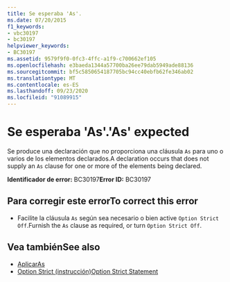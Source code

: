 ```yaml
---
title: Se esperaba 'As'.
ms.date: 07/20/2015
f1_keywords:
- vbc30197
- bc30197
helpviewer_keywords:
- BC30197
ms.assetid: 9579f9f0-0fc3-4ffc-a1f9-c700662ef105
ms.openlocfilehash: e3baeda1344a57700ba26ee79dab5949ade88136
ms.sourcegitcommit: bf5c5850654187705bc94cc40ebfb62fe346ab02
ms.translationtype: MT
ms.contentlocale: es-ES
ms.lasthandoff: 09/23/2020
ms.locfileid: "91089915"
---
```

# <a name="as-expected"></a><span data-ttu-id="c0cca-102">Se esperaba 'As'.</span><span class="sxs-lookup"><span data-stu-id="c0cca-102">'As' expected</span></span>

<span data-ttu-id="c0cca-103">Se produce una declaración que no proporciona una cláusula `As` para uno o varios de los elementos declarados.</span><span class="sxs-lookup"><span data-stu-id="c0cca-103">A declaration occurs that does not supply an `As` clause for one or more of the elements being declared.</span></span>  
  
 <span data-ttu-id="c0cca-104">**Identificador de error:** BC30197</span><span class="sxs-lookup"><span data-stu-id="c0cca-104">**Error ID:** BC30197</span></span>  
  
## <a name="to-correct-this-error"></a><span data-ttu-id="c0cca-105">Para corregir este error</span><span class="sxs-lookup"><span data-stu-id="c0cca-105">To correct this error</span></span>  
  
- <span data-ttu-id="c0cca-106">Facilite la cláusula `As` según sea necesario o bien active `Option Strict Off`.</span><span class="sxs-lookup"><span data-stu-id="c0cca-106">Furnish the `As` clause as required, or turn `Option Strict Off`.</span></span>  
  
## <a name="see-also"></a><span data-ttu-id="c0cca-107">Vea también</span><span class="sxs-lookup"><span data-stu-id="c0cca-107">See also</span></span>

- [<span data-ttu-id="c0cca-108">Aplicar</span><span class="sxs-lookup"><span data-stu-id="c0cca-108">As</span></span>](../language-reference/statements/as-clause.md)
- [<span data-ttu-id="c0cca-109">Option Strict (instrucción)</span><span class="sxs-lookup"><span data-stu-id="c0cca-109">Option Strict Statement</span></span>](../language-reference/statements/option-strict-statement.md)
